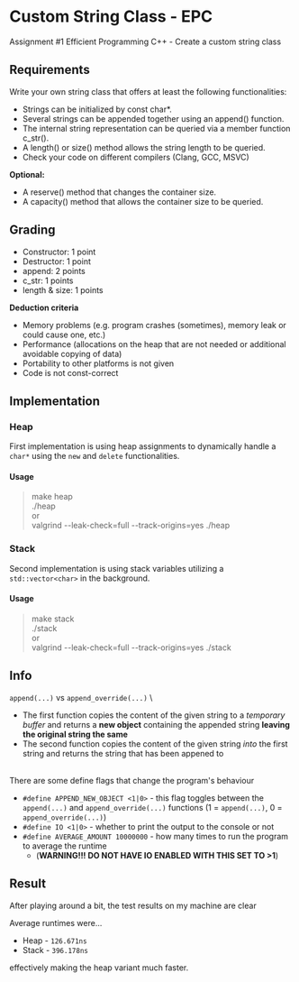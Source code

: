 # Custom String Class - EPC

Assignment #1 Efficient Programming C++ - Create a custom string class

## Requirements
Write your own string class that offers at least the following functionalities:
- Strings can be initialized by const char*.
- Several strings can be appended together using an append() function.
- The internal string representation can be queried via a member function c_str().
- A length() or size() method allows the string length to be queried.
- Check your code on different compilers (Clang, GCC, MSVC)

**Optional:**
- A reserve() method that changes the container size.
- A capacity() method that allows the container size to be queried.

## Grading
- Constructor: 1 point
- Destructor: 1 point
- append: 2 points
- c_str: 1 points
- length & size: 1 points

**Deduction criteria**
- Memory problems (e.g. program crashes (sometimes), memory leak or could cause one, etc.)
- Performance (allocations on the heap that are not needed or additional avoidable copying of data)
- Portability to other platforms is not given
- Code is not const-correct

## Implementation
### Heap
First implementation is using heap assignments to dynamically handle a `char*` using the `new` and `delete` functionalities.

#### Usage
> make heap \
> ./heap \
> or \
> valgrind --leak-check=full --track-origins=yes ./heap

### Stack
Second implementation is using stack variables utilizing a `std::vector<char>` in the background.

#### Usage
> make stack \
> ./stack \
> or \
> valgrind --leak-check=full --track-origins=yes ./stack

## Info
`append(...)` vs `append_override(...)` \
- The first function copies the content of the given string to a _temporary buffer_ and returns a **new object** containing the appended string **leaving the original string the same**
- The second function copies the content of the given string _into_ the first string and returns the string that has been appened to

<br>
There are some define flags that change the program's behaviour

- `#define APPEND_NEW_OBJECT <1|0>` - this flag toggles between the `append(...)` and `append_override(...)` functions (1 = `append(...)`, 0 = `append_override(...)`)
- `#define IO <1|0>` - whether to print the output to the console or not
- `#define AVERAGE_AMOUNT 10000000` - how many times to run the program to average the runtime
    - (**WARNING!!! DO NOT HAVE IO ENABLED WITH THIS SET TO >1**) 

## Result
After playing around a bit, the test results on my machine are clear

Average runtimes were...
- Heap - `126.671ns`
- Stack - `396.178ns`

effectively making the heap variant much faster.